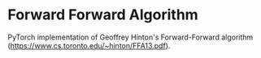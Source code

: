# Forward Forward Algorithm
 PyTorch implementation of Geoffrey Hinton's Forward-Forward algorithm (https://www.cs.toronto.edu/~hinton/FFA13.pdf).
